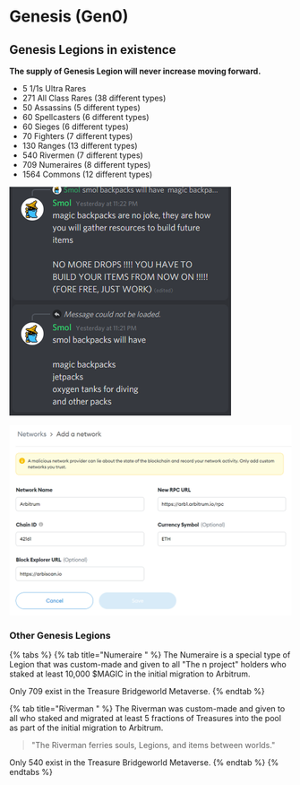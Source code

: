 # Genesis (Gen0)

## **Genesis Legions in existence**

**The supply of Genesis Legion will never increase moving forward.**

* 5 1/1s Ultra Rares
* 271 All Class Rares (38 different types)
* 50 Assassins (5 different types)
* 60 Spellcasters (6 different types)
* 60 Sieges (6 different types)
* 70 Fighters (7 different types)
* 130 Ranges (13 different types)
* 540 Rivermen (7 different types)
* 709 Numeraires (8 different types)
* 1564 Commons (12 different types)

![](<../../../.gitbook/assets/image (18).png>)

![](<../../../.gitbook/assets/image (9).png>)

### Other Genesis Legions

{% tabs %}
{% tab title="Numeraire " %}
The Numeraire is a special type of Legion that was custom-made and given to all "The n project" holders who staked at least 10,000 $MAGIC in the initial migration to Arbitrum.

Only 709 exist in the Treasure Bridgeworld Metaverse.
{% endtab %}

{% tab title="Riverman " %}
The Riverman was custom-made and given to all who staked and migrated at least 5 fractions of Treasures into the pool as part of the initial migration to Arbitrum.

> "The Riverman ferries souls, Legions, and items between worlds."

Only 540 exist in the Treasure Bridgeworld Metaverse.
{% endtab %}
{% endtabs %}
